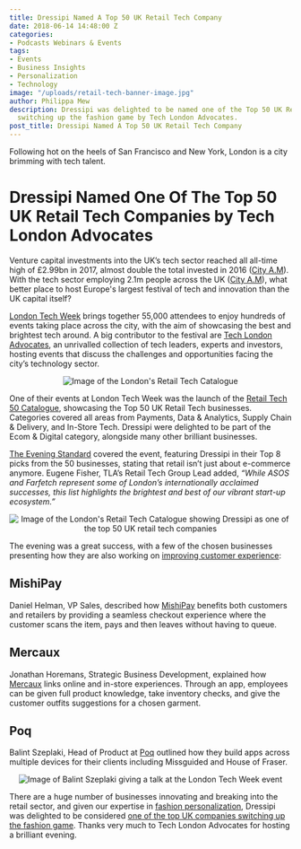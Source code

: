 ```yaml
---
title: Dressipi Named A Top 50 UK Retail Tech Company
date: 2018-06-14 14:48:00 Z
categories:
- Podcasts Webinars & Events
tags:
- Events
- Business Insights
- Personalization
- Technology
image: "/uploads/retail-tech-banner-image.jpg"
author: Philippa Mew
description: Dressipi was delighted to be named one of the Top 50 UK Retail Tech companies
  switching up the fashion game by Tech London Advocates.
post_title: Dressipi Named A Top 50 UK Retail Tech Company
---
```


Following hot on the heels of San Francisco and New York, London is a city brimming with tech talent. 

# Dressipi Named One Of The Top 50 UK Retail Tech Companies by Tech London Advocates

Venture capital investments into the UK’s tech sector reached all all-time high of £2.99bn in 2017, almost double the total invested in 2016 ([City A.M](http://www.cityam.com/278258/londons-tech-scene-pulls-record-gbp25bn-2017-venture)). With the tech sector employing 2.1m people across the UK ([City A.M](http://www.cityam.com/287551/new-startup-visas-bring-top-global-talent-londons-tech)), what better place to host Europe's largest festival of tech and innovation than the UK capital itself?

[London Tech Week](https://londontechweek.com/) brings together 55,000 attendees to enjoy hundreds of events taking place across the city, with the aim of showcasing the best and brightest tech around. A big contributor to the festival are [Tech London Advocates](http://www.techlondonadvocates.org.uk/), an unrivalled collection of tech leaders, experts and investors, hosting events that discuss the challenges and opportunities facing the city’s technology sector.

<p style="text-align:center"><img style="margin-left: 0px" alt="Image of the London's Retail Tech Catalogue" src="/uploads/Catalogue.jpg"/></p>

One of their events at London Tech Week was the launch of the [Retail Tech 50 Catalogue](http://www.techlondonadvocates.org.uk/wp-content/uploads/2018/06/RetailTech_Gatefold_Pages-3.pdf), showcasing the Top 50 UK Retail Tech businesses. Categories covered all areas from Payments, Data & Analytics, Supply Chain & Delivery, and In-Store Tech. Dressipi were delighted to be part of the Ecom & Digital category, alongside many other brilliant businesses.

[The Evening Standard](https://www.standard.co.uk/tech/tech-london-advocates-retail-tech-start-ups-uk-a3861591.html) covered the event, featuring Dressipi in their Top 8 picks from the 50 businesses, stating that retail isn’t just about e-commerce anymore. Eugene Fisher, TLA’s Retail Tech Group Lead added, *“While ASOS and Farfetch represent some of London’s internationally acclaimed successes, this list highlights the brightest and best of our vibrant start-up ecosystem.”*

<p style="text-align:center"><img style="margin-left: 0px" alt="Image of the London's Retail Tech Catalogue showing Dressipi as one of the top 50 UK retail tech companies" src="/uploads/Top50.jpg"/></p>

The evening was a great success, with a few of the chosen businesses presenting how they are also working on [improving customer experience](https://dressipi.com/solutions/product-experience/):

## MishiPay

Daniel Helman, VP Sales, described how [MishiPay](https://www.mishipay.com/home) benefits both customers and retailers by providing a seamless checkout experience where the customer scans the item, pays and then leaves without having to queue.

## Mercaux

Jonathan Horemans, Strategic Business Development, explained how [Mercaux](https://mercaux.com/) links online and in-store experiences. Through an app, employees can be given full product knowledge, take inventory checks, and give the customer outfits suggestions for a chosen garment.

## Poq

Balint Szeplaki, Head of Product at [Poq](https://poqcommerce.com/) outlined how they build apps across multiple devices for their clients including Missguided and House of Fraser.

<p style="text-align:center"><img style="margin-left: 0px" alt="Image of Balint Szeplaki giving a talk at the London Tech Week event" src="/uploads/Speaking.jpg"/></p>

There are a huge number of businesses innovating and breaking into the retail sector, and given our expertise in [fashion personalization](https://dressipi.com/customers/), Dressipi was delighted to be considered [one of the top UK companies switching up the fashion game](http://www.techlondonadvocates.org.uk/wp-content/uploads/2018/06/RetailTech_Gatefold_Pages-3.pdf). Thanks very much to Tech London Advocates for hosting a brilliant evening.

